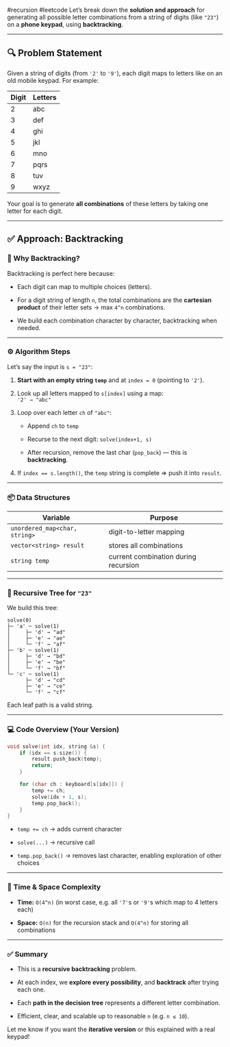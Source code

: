 #recursion #leetcode
Let’s break down the **solution and approach** for generating all possible letter combinations from a string of digits (like `"23"`) on a **phone keypad**, using **backtracking**.

---

## 🔍 Problem Statement

Given a string of digits (from `'2'` to `'9'`), each digit maps to letters like on an old mobile keypad. For example:

|Digit|Letters|
|---|---|
|2|abc|
|3|def|
|4|ghi|
|5|jkl|
|6|mno|
|7|pqrs|
|8|tuv|
|9|wxyz|

Your goal is to generate **all combinations** of these letters by taking one letter for each digit.

---

## ✅ Approach: Backtracking

### 🧠 Why Backtracking?

Backtracking is perfect here because:

- Each digit can map to multiple choices (letters).
    
- For a digit string of length `n`, the total combinations are the **cartesian product** of their letter sets → max `4^n` combinations.
    
- We build each combination character by character, backtracking when needed.
    

---

### ⚙️ Algorithm Steps

Let’s say the input is `s = "23"`:

1. **Start with an empty string `temp`** and at `index = 0` (pointing to `'2'`).
    
2. Look up all letters mapped to `s[index]` using a map:  
    `'2' → "abc"`
    
3. Loop over each letter `ch` of `"abc"`:
    
    - Append `ch` to `temp`
        
    - Recurse to the next digit: `solve(index+1, s)`
        
    - After recursion, remove the last char (`pop_back`) — this is **backtracking**.
        
4. If `index == s.length()`, the `temp` string is complete ⇒ push it into `result`.
    

---

### 📦 Data Structures

|Variable|Purpose|
|---|---|
|`unordered_map<char, string>`|digit-to-letter mapping|
|`vector<string> result`|stores all combinations|
|`string temp`|current combination during recursion|

---

### 🔁 Recursive Tree for `"23"`

We build this tree:

```
solve(0)
├─ 'a' ─ solve(1)
│     ├─ 'd' → "ad"
│     ├─ 'e' → "ae"
│     └─ 'f' → "af"
├─ 'b' ─ solve(1)
│     ├─ 'd' → "bd"
│     ├─ 'e' → "be"
│     └─ 'f' → "bf"
└─ 'c' ─ solve(1)
      ├─ 'd' → "cd"
      ├─ 'e' → "ce"
      └─ 'f' → "cf"
```

Each leaf path is a valid string.

---

### 💻 Code Overview (Your Version)

```cpp
void solve(int idx, string &s) {
    if (idx == s.size()) {
        result.push_back(temp);
        return;
    }

    for (char ch : keyboard[s[idx]]) {
        temp += ch;
        solve(idx + 1, s);
        temp.pop_back();
    }
}
```

- `temp += ch` → adds current character
    
- `solve(...)` → recursive call
    
- `temp.pop_back()` → removes last character, enabling exploration of other choices
    

---

### 🧠 Time & Space Complexity

- **Time:** `O(4^n)` (in worst case, e.g. all `'7'`s or `'9'`s which map to 4 letters each)
    
- **Space:** `O(n)` for the recursion stack and `O(4^n)` for storing all combinations
    

---

### ✅ Summary

- This is a **recursive backtracking** problem.
    
- At each index, we **explore every possibility**, and **backtrack** after trying each one.
    
- Each **path in the decision tree** represents a different letter combination.
    
- Efficient, clear, and scalable up to reasonable `n` (e.g. `n ≤ 10`).
    

Let me know if you want the **iterative version** or this explained with a real keypad!